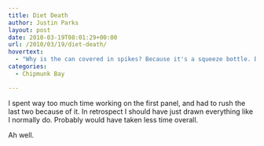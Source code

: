 ```yaml
---
title: Diet Death
author: Justin Parks
layout: post
date: 2010-03-19T08:01:29+00:00
url: /2010/03/19/diet-death/
hovertext:
  - "Why is the can covered in spikes? Because it's a squeeze bottle. Duh."
categories:
  - Chipmunk Bay

---
```

I spent way too much time working on the first panel, and had to rush the last two because of it. In retrospect I should have just drawn everything like I normally do. Probably would have taken less time overall.

Ah well.